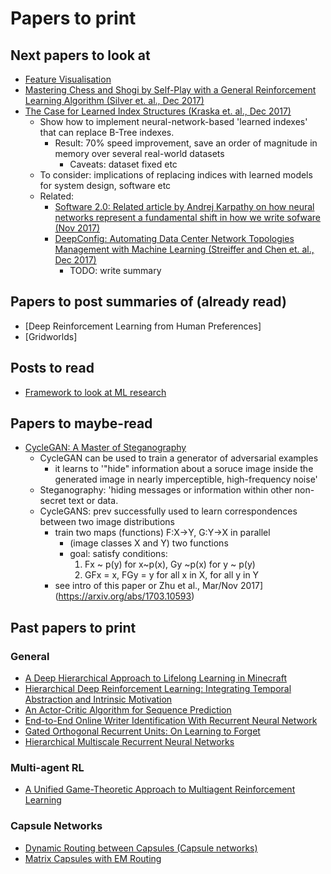 
# Papers to print

## Next papers to look at
- [Feature Visualisation](https://distill.pub/2017/feature-visualization/)
- [Mastering Chess and Shogi by Self-Play with a General Reinforcement Learning Algorithm (Silver et. al., Dec 2017)](https://arxiv.org/abs/1712.01815?utm_campaign=Revue%20newsletter&utm_medium=Newsletter&utm_source=The%20Wild%20Week%20in%20AI)
- [The Case for Learned Index Structures (Kraska et. al., Dec 2017)](https://arxiv.org/abs/1712.01208)
	- Show how to implement neural-network-based 'learned indexes' that can replace B-Tree indexes.
		- Result: 70% speed improvement, save an order of magnitude in memory over several real-world datasets
			- Caveats: dataset fixed etc
	- To consider: implications of replacing indices with learned models for system design, software etc
	- Related:
		- [Software 2.0: Related article by Andrej Karpathy on how neural networks represent a fundamental shift in how we write sofware (Nov 2017)](https://medium.com/@karpathy/software-2-0-a64152b37c35)
		- [DeepConfig: Automating Data Center Network Topologies Management with Machine Learning (Streiffer and Chen et. al., Dec 2017)](https://arxiv.org/abs/1712.03890)
			- TODO: write summary

## Papers to post summaries of (already read)
- [Deep Reinforcement Learning from Human Preferences]
- [Gridworlds]

## Posts to read
- [Framework to look at ML research](http://blog.evjang.com/2017/11/exp-train-gen.html?utm_campaign=Revue%20newsletter&utm_medium=Newsletter&utm_source=The%20Wild%20Week%20in%20AI)

## Papers to maybe-read
- [CycleGAN: A Master of Steganography](https://arxiv.org/abs/1712.02950)
	- CycleGAN can be used to train a generator of adversarial examples
		- it learns to '"hide" information about a soruce image inside the generated image in nearly imperceptible, high-frequency noise'
	- Steganography: 'hiding messages or information within other non-secret text or data.
	- CycleGANS: prev successfully used to learn correspondences between two image distributions
		- train two maps (functions) F:X->Y, G:Y->X in parallel 
			- (image classes X and Y) two functions 
			- goal: satisfy conditions:
				1. Fx ~ p(y) for x~p(x), Gy ~p(x) for y ~ p(y)
				2. GFx = x, FGy = y for all x in X, for all y in Y
		- see intro of this paper or Zhu et al., Mar/Nov 2017](https://arxiv.org/abs/1703.10593)

## Past papers to print
### General
- [A Deep Hierarchical Approach to Lifelong Learning in Minecraft](https://arxiv.org/abs/1604.07255)
- [Hierarchical Deep Reinforcement Learning: Integrating Temporal Abstraction and Intrinsic Motivation](https://arxiv.org/abs/1604.06057)
- [An Actor-Critic Algorithm for Sequence Prediction](https://openreview.net/forum?id=SJDaqqveg)
- [End-to-End Online Writer Identification With Recurrent Neural Network](http://ieeexplore.ieee.org/abstract/document/7801018/?reload=true)
- [Gated Orthogonal Recurrent Units: On Learning to Forget](https://arxiv.org/abs/1706.02761)
- [Hierarchical Multiscale Recurrent Neural Networks](https://openreview.net/forum?id=S1di0sfgl)

### Multi-agent RL
- [A Unified Game-Theoretic Approach to
Multiagent Reinforcement Learning](https://arxiv.org/pdf/1711.00832.pdf)

### Capsule Networks
- [Dynamic Routing between Capsules (Capsule networks)](https://arxiv.org/pdf/1710.09829.pdf)
- [Matrix Capsules with EM Routing](https://openreview.net/pdf?id=HJWLfGWRb)
